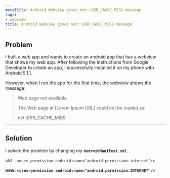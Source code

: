 ```yaml
---
metaTitle: Android Webview gives net::ERR_CACHE_MISS message
tags:
- webview
title: Android Webview gives net::ERR_CACHE_MISS message
---
```


## Problem

I built a web app and wants to create an android app that has a webview that shows my web app. After following the instructions from Google Developer to create an app, I successfully installed it on my phone with Android 5.1.1.


However, when I run the app for the first time, the webview shows the message:



> 
> Web page not available
> 
> 
> The Web page at [Lorem Ipsum URL] could not be loaded as:
> 
> 
> net::ERR\_CACHE\_MISS
> 
> 
> 



---

## Solution

I solved the problem by changing my **`AndroidManifest.xml`**.


old  : `<uses-permission android:name="android.permission.internet"/>`  

**new: `<uses-permission android:name="android.permission.INTERNET"/>`**

